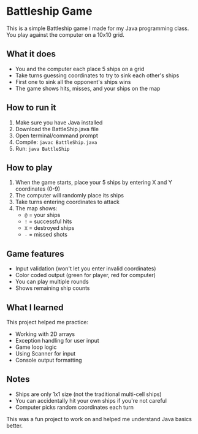# Battleship Game

This is a simple Battleship game I made for my Java programming class. You play against the computer on a 10x10 grid.

## What it does

- You and the computer each place 5 ships on a grid
- Take turns guessing coordinates to try to sink each other's ships
- First one to sink all the opponent's ships wins
- The game shows hits, misses, and your ships on the map

## How to run it

1. Make sure you have Java installed
2. Download the BattleShip.java file
3. Open terminal/command prompt
4. Compile: `javac BattleShip.java`
5. Run: `java BattleShip`

## How to play

1. When the game starts, place your 5 ships by entering X and Y coordinates (0-9)
2. The computer will randomly place its ships
3. Take turns entering coordinates to attack
4. The map shows:
    - `@` = your ships
    - `!` = successful hits
    - `X` = destroyed ships
    - `-` = missed shots

## Game features

- Input validation (won't let you enter invalid coordinates)
- Color coded output (green for player, red for computer)
- You can play multiple rounds
- Shows remaining ship counts

## What I learned

This project helped me practice:
- Working with 2D arrays
- Exception handling for user input
- Game loop logic
- Using Scanner for input
- Console output formatting

## Notes

- Ships are only 1x1 size (not the traditional multi-cell ships)
- You can accidentally hit your own ships if you're not careful
- Computer picks random coordinates each turn

This was a fun project to work on and helped me understand Java basics better.